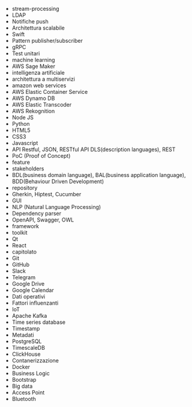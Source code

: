 - stream-processing
- LDAP
- Notifiche push
- Architettura scalabile
- Swift
- Pattern publisher/subscriber
- gRPC
- Test unitari
- machine learning
- AWS Sage Maker
- intelligenza artificiale
- architettura a multiservizi
- amazon web services
- AWS Elastic Container Service
- AWS Dynamo DB
- AWS Elastic Transcoder
- AWS Rekognition
- Node JS
- Python
- HTML5
- CSS3
- Javascript
- API Restful, JSON, RESTful API DLS(description languages), REST 
- PoC (Proof of Concept)
- feature
- stakeholders
- BDL(business domain language), BAL(business application language), BDD(Behaviour Driven Development)
- repository
- Gherkin, Hiptest, Cucumber
- GUI
- NLP (Natural Language Processing)
- Dependency parser
- OpenAPI, Swagger, OWL
- framework
- toolkit
- Qt
- React
- capitolato
- Git
- GitHub
- Slack
- Telegram
- Google Drive
- Google Calendar
- Dati operativi
- Fattori influenzanti
- IoT
- Apache Kafka
- Time series database
- Timestamp
- Metadati
- PostgreSQL
- TimescaleDB
- ClickHouse
- Contanerizzazione
- Docker
- Business Logic
- Bootstrap
- Big data
- Access Point
- Bluetooth
